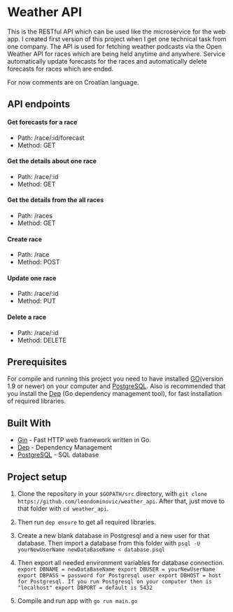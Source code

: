 # Weather API


This is the RESTful API which can be used like the microservice for the web app. I created first version of this project when I get one technical task from one company. 
The API is used for fetching weather podcasts via the Open Weather API for races which are being held anytime and anywhere. Service automatically update forecasts for the races and automatically delete forecasts for races which are ended.


For now comments are on Croatian language.

## API endpoints

#### Get forecasts for a race
* Path: /race/:id/forecast
* Method: GET

#### Get the details about one race
* Path: /race/:id
* Method: GET

#### Get the details from the all races
* Path: /races
* Method: GET

#### Create race
* Path: /race
* Method: POST

#### Update one race
* Path: /race/:id
* Method: PUT

#### Delete a race
* Path: /race/:id
* Method: DELETE


## Prerequisites

For compile and running this project you need to have installed [GO](https://golang.org/dl/)(version 1.9 or newer) on your computer and [PostgreSQL](https://www.postgresql.org/).
Also is recommended that you install the [Dep](https://github.com/golang/dep) (Go dependency management tool), for fast installation of required libraries.

## Built With

* [Gin](https://github.com/gin-gonic/gin) - Fast HTTP web framework written in Go.
* [Dep](https://github.com/golang/dep) - Dependency Management
* [PostgreSQL](https://www.postgresql.org/) - SQL database

## Project setup

1. Clone the repository in your `$GOPATH/src` directory, with `git clone https://github.com/leondominovic/weather_api`.
After that, just move to that folder with `cd weather_api`.

2. Then run `dep ensure` to get all required libraries.

3. Create a new blank database in Postgresql and a new user for that database. Then import a database from this folder with `psql -U yourNewUserName newDataBaseName < database.psql`

4. Then export all needed environment variables for database connection.
`
export DBNAME = newDataBaseName
export DBUSER = yourNewUserName
export DBPASS = password for Postgresql user
export DBHOST = host for Postgresql. If you run Postgresql on your computer then is "localhost"
export DBPORT = default is 5432`

5. Compile and run app with `go run main.go`